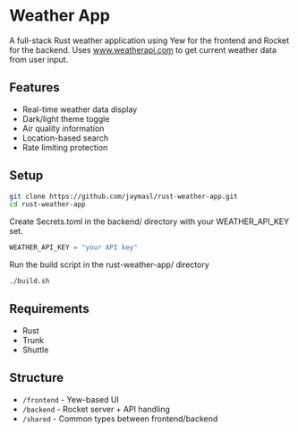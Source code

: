 # Weather App

A full-stack Rust weather application using Yew for the frontend and Rocket for the backend. 
Uses www.weatherapi.com to get current weather data from user input.

## Features
- Real-time weather data display
- Dark/light theme toggle
- Air quality information
- Location-based search
- Rate limiting protection

## Setup
```bash
git clone https://github.com/jaymasl/rust-weather-app.git
cd rust-weather-app
```

Create Secrets.toml in the backend/ directory with your WEATHER_API_KEY set.
```rust
WEATHER_API_KEY = "your API key"
```

Run the build script in the rust-weather-app/ directory
```bash
./build.sh
```

## Requirements
- Rust
- Trunk
- Shuttle

## Structure
- `/frontend` - Yew-based UI
- `/backend` - Rocket server + API handling
- `/shared` - Common types between frontend/backend
